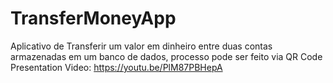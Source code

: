 # TransferMoneyApp
Aplicativo de Transferir um valor em dinheiro entre duas contas armazenadas em um banco de dados, processo pode ser feito via QR Code
Presentation Video:
https://youtu.be/PlM87PBHepA
